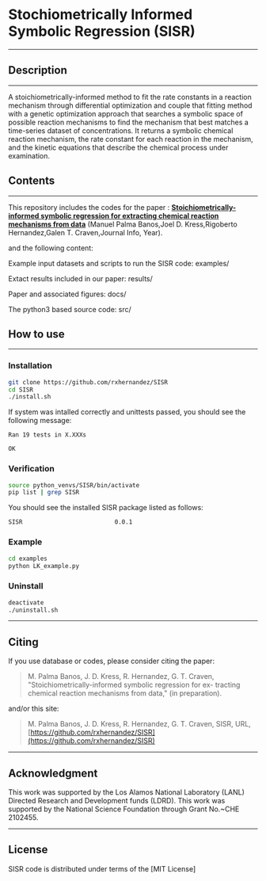 # Stochiometrically Informed Symbolic Regression (SISR)


----------------

## Description
----------------

A stoichiometrically-informed method to fit the rate constants in a reaction mechanism through differential optimization and couple that fitting method with a genetic optimization approach that searches a symbolic space of possible reaction mechanisms to find the mechanism that best matches a time-series dataset of concentrations.
It returns a symbolic chemical reaction mechanism, the rate constant for each reaction in the mechanism, and the kinetic equations that describe the chemical process under examination.

## Contents
----------------

This repository includes the codes for the paper : **[Stoichiometrically-informed symbolic regression for extracting chemical reaction mechanisms from data](link)** (Manuel Palma Banos,Joel D. Kress,Rigoberto Hernandez,Galen T. Craven,Journal Info, Year).

and the following content:

Example input datasets and scripts to run the SISR code: examples/

Extact results included in our paper: results/

Paper and associated figures: docs/

The python3 based source code: src/

## How to use
----------------

### Installation
```bash
git clone https://github.com/rxhernandez/SISR
cd SISR
./install.sh
```
If system was intalled correctly and unittests passed, you should see the following message:
```
Ran 19 tests in X.XXXs

OK
```


### Verification
```bash
source python_venvs/SISR/bin/activate
pip list | grep SISR
```
You should see the installed SISR package listed as follows:
```
SISR                          0.0.1
```

### Example
```bash
cd examples
python LK_example.py
```

### Uninstall
```bash
deactivate
./uninstall.sh
```
<hr>

Citing
----------------

If you use database or codes, please consider citing the paper:

>M. Palma Banos, J. D. Kress, R. Hernandez, G. T. Craven, "Stoichiometrically-informed symbolic regression for ex-
tracting chemical reaction mechanisms from data," (in preparation).

and/or this site:

>M. Palma Banos, J. D. Kress, R. Hernandez, G. T. Craven, SISR, URL, [https://github.com/rxhernandez/SISR](https://github.com/rxhernandez/SISR)

<hr>

Acknowledgment
----------------

This work was supported by the Los Alamos National Laboratory (LANL) Directed Research and Development funds (LDRD).
This work was supported by the National Science Foundation through Grant No.~CHE 2102455.
<hr>

License
----------------

SISR code is distributed under terms of the [MIT License]
